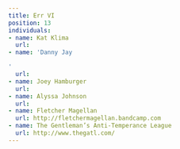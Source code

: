```yaml
---
title: Err VI
position: 13
individuals:
- name: Kat Klima
  url: 
- name: 'Danny Jay

'
  url: 
- name: Joey Hamburger
  url: 
- name: Alyssa Johnson
  url: 
- name: Fletcher Magellan
  url: http://fletchermagellan.bandcamp.com
- name: The Gentleman’s Anti-Temperance League
  url: http://www.thegatl.com/
---
```



